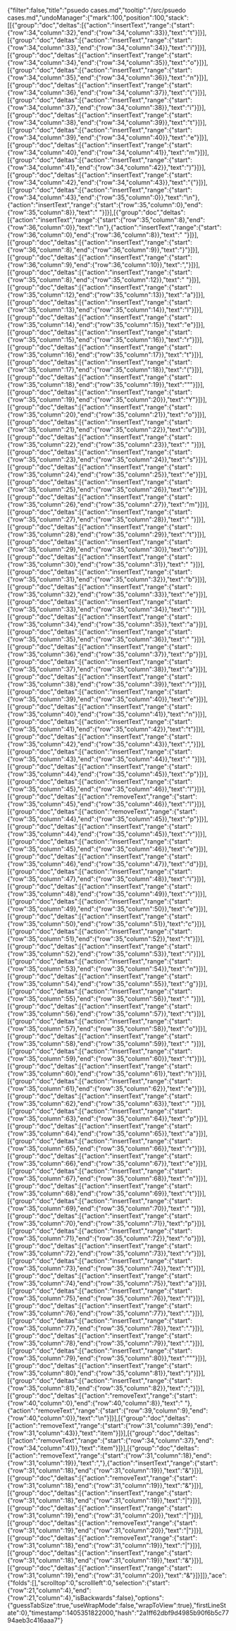 {"filter":false,"title":"psuedo cases.md","tooltip":"/src/psuedo cases.md","undoManager":{"mark":100,"position":100,"stack":[[{"group":"doc","deltas":[{"action":"insertText","range":{"start":{"row":34,"column":32},"end":{"row":34,"column":33}},"text":"t"}]}],[{"group":"doc","deltas":[{"action":"insertText","range":{"start":{"row":34,"column":33},"end":{"row":34,"column":34}},"text":"i"}]}],[{"group":"doc","deltas":[{"action":"insertText","range":{"start":{"row":34,"column":34},"end":{"row":34,"column":35}},"text":"o"}]}],[{"group":"doc","deltas":[{"action":"insertText","range":{"start":{"row":34,"column":35},"end":{"row":34,"column":36}},"text":"n"}]}],[{"group":"doc","deltas":[{"action":"insertText","range":{"start":{"row":34,"column":36},"end":{"row":34,"column":37}},"text":"("}]}],[{"group":"doc","deltas":[{"action":"insertText","range":{"start":{"row":34,"column":37},"end":{"row":34,"column":38}},"text":"i"}]}],[{"group":"doc","deltas":[{"action":"insertText","range":{"start":{"row":34,"column":38},"end":{"row":34,"column":39}},"text":"t"}]}],[{"group":"doc","deltas":[{"action":"insertText","range":{"start":{"row":34,"column":39},"end":{"row":34,"column":40}},"text":"e"}]}],[{"group":"doc","deltas":[{"action":"insertText","range":{"start":{"row":34,"column":40},"end":{"row":34,"column":41}},"text":"m"}]}],[{"group":"doc","deltas":[{"action":"insertText","range":{"start":{"row":34,"column":41},"end":{"row":34,"column":42}},"text":")"}]}],[{"group":"doc","deltas":[{"action":"insertText","range":{"start":{"row":34,"column":42},"end":{"row":34,"column":43}},"text":"{"}]}],[{"group":"doc","deltas":[{"action":"insertText","range":{"start":{"row":34,"column":43},"end":{"row":35,"column":0}},"text":"\n"},{"action":"insertText","range":{"start":{"row":35,"column":0},"end":{"row":35,"column":8}},"text":"        "}]}],[{"group":"doc","deltas":[{"action":"insertText","range":{"start":{"row":35,"column":8},"end":{"row":36,"column":0}},"text":"\n"},{"action":"insertText","range":{"start":{"row":36,"column":0},"end":{"row":36,"column":8}},"text":"        "}]}],[{"group":"doc","deltas":[{"action":"insertText","range":{"start":{"row":36,"column":8},"end":{"row":36,"column":9}},"text":"}"}]}],[{"group":"doc","deltas":[{"action":"insertText","range":{"start":{"row":36,"column":9},"end":{"row":36,"column":10}},"text":","}]}],[{"group":"doc","deltas":[{"action":"insertText","range":{"start":{"row":35,"column":8},"end":{"row":35,"column":12}},"text":"    "}]}],[{"group":"doc","deltas":[{"action":"insertText","range":{"start":{"row":35,"column":12},"end":{"row":35,"column":13}},"text":"a"}]}],[{"group":"doc","deltas":[{"action":"insertText","range":{"start":{"row":35,"column":13},"end":{"row":35,"column":14}},"text":"l"}]}],[{"group":"doc","deltas":[{"action":"insertText","range":{"start":{"row":35,"column":14},"end":{"row":35,"column":15}},"text":"e"}]}],[{"group":"doc","deltas":[{"action":"insertText","range":{"start":{"row":35,"column":15},"end":{"row":35,"column":16}},"text":"r"}]}],[{"group":"doc","deltas":[{"action":"insertText","range":{"start":{"row":35,"column":16},"end":{"row":35,"column":17}},"text":"t"}]}],[{"group":"doc","deltas":[{"action":"insertText","range":{"start":{"row":35,"column":17},"end":{"row":35,"column":18}},"text":"("}]}],[{"group":"doc","deltas":[{"action":"insertText","range":{"start":{"row":35,"column":18},"end":{"row":35,"column":19}},"text":"\""}]}],[{"group":"doc","deltas":[{"action":"insertText","range":{"start":{"row":35,"column":19},"end":{"row":35,"column":20}},"text":"Y"}]}],[{"group":"doc","deltas":[{"action":"insertText","range":{"start":{"row":35,"column":20},"end":{"row":35,"column":21}},"text":"o"}]}],[{"group":"doc","deltas":[{"action":"insertText","range":{"start":{"row":35,"column":21},"end":{"row":35,"column":22}},"text":"u"}]}],[{"group":"doc","deltas":[{"action":"insertText","range":{"start":{"row":35,"column":22},"end":{"row":35,"column":23}},"text":" "}]}],[{"group":"doc","deltas":[{"action":"insertText","range":{"start":{"row":35,"column":23},"end":{"row":35,"column":24}},"text":"s"}]}],[{"group":"doc","deltas":[{"action":"insertText","range":{"start":{"row":35,"column":24},"end":{"row":35,"column":25}},"text":"e"}]}],[{"group":"doc","deltas":[{"action":"insertText","range":{"start":{"row":35,"column":25},"end":{"row":35,"column":26}},"text":"e"}]}],[{"group":"doc","deltas":[{"action":"insertText","range":{"start":{"row":35,"column":26},"end":{"row":35,"column":27}},"text":"m"}]}],[{"group":"doc","deltas":[{"action":"insertText","range":{"start":{"row":35,"column":27},"end":{"row":35,"column":28}},"text":" "}]}],[{"group":"doc","deltas":[{"action":"insertText","range":{"start":{"row":35,"column":28},"end":{"row":35,"column":29}},"text":"t"}]}],[{"group":"doc","deltas":[{"action":"insertText","range":{"start":{"row":35,"column":29},"end":{"row":35,"column":30}},"text":"o"}]}],[{"group":"doc","deltas":[{"action":"insertText","range":{"start":{"row":35,"column":30},"end":{"row":35,"column":31}},"text":" "}]}],[{"group":"doc","deltas":[{"action":"insertText","range":{"start":{"row":35,"column":31},"end":{"row":35,"column":32}},"text":"b"}]}],[{"group":"doc","deltas":[{"action":"insertText","range":{"start":{"row":35,"column":32},"end":{"row":35,"column":33}},"text":"e"}]}],[{"group":"doc","deltas":[{"action":"insertText","range":{"start":{"row":35,"column":33},"end":{"row":35,"column":34}},"text":" "}]}],[{"group":"doc","deltas":[{"action":"insertText","range":{"start":{"row":35,"column":34},"end":{"row":35,"column":35}},"text":"a"}]}],[{"group":"doc","deltas":[{"action":"insertText","range":{"start":{"row":35,"column":35},"end":{"row":35,"column":36}},"text":" "}]}],[{"group":"doc","deltas":[{"action":"insertText","range":{"start":{"row":35,"column":36},"end":{"row":35,"column":37}},"text":"p"}]}],[{"group":"doc","deltas":[{"action":"insertText","range":{"start":{"row":35,"column":37},"end":{"row":35,"column":38}},"text":"a"}]}],[{"group":"doc","deltas":[{"action":"insertText","range":{"start":{"row":35,"column":38},"end":{"row":35,"column":39}},"text":"r"}]}],[{"group":"doc","deltas":[{"action":"insertText","range":{"start":{"row":35,"column":39},"end":{"row":35,"column":40}},"text":"e"}]}],[{"group":"doc","deltas":[{"action":"insertText","range":{"start":{"row":35,"column":40},"end":{"row":35,"column":41}},"text":"n"}]}],[{"group":"doc","deltas":[{"action":"insertText","range":{"start":{"row":35,"column":41},"end":{"row":35,"column":42}},"text":"t"}]}],[{"group":"doc","deltas":[{"action":"insertText","range":{"start":{"row":35,"column":42},"end":{"row":35,"column":43}},"text":","}]}],[{"group":"doc","deltas":[{"action":"insertText","range":{"start":{"row":35,"column":43},"end":{"row":35,"column":44}},"text":" "}]}],[{"group":"doc","deltas":[{"action":"insertText","range":{"start":{"row":35,"column":44},"end":{"row":35,"column":45}},"text":"p"}]}],[{"group":"doc","deltas":[{"action":"insertText","range":{"start":{"row":35,"column":45},"end":{"row":35,"column":46}},"text":"l"}]}],[{"group":"doc","deltas":[{"action":"removeText","range":{"start":{"row":35,"column":45},"end":{"row":35,"column":46}},"text":"l"}]}],[{"group":"doc","deltas":[{"action":"removeText","range":{"start":{"row":35,"column":44},"end":{"row":35,"column":45}},"text":"p"}]}],[{"group":"doc","deltas":[{"action":"insertText","range":{"start":{"row":35,"column":44},"end":{"row":35,"column":45}},"text":"r"}]}],[{"group":"doc","deltas":[{"action":"insertText","range":{"start":{"row":35,"column":45},"end":{"row":35,"column":46}},"text":"e"}]}],[{"group":"doc","deltas":[{"action":"insertText","range":{"start":{"row":35,"column":46},"end":{"row":35,"column":47}},"text":"d"}]}],[{"group":"doc","deltas":[{"action":"insertText","range":{"start":{"row":35,"column":47},"end":{"row":35,"column":48}},"text":"i"}]}],[{"group":"doc","deltas":[{"action":"insertText","range":{"start":{"row":35,"column":48},"end":{"row":35,"column":49}},"text":"r"}]}],[{"group":"doc","deltas":[{"action":"insertText","range":{"start":{"row":35,"column":49},"end":{"row":35,"column":50}},"text":"e"}]}],[{"group":"doc","deltas":[{"action":"insertText","range":{"start":{"row":35,"column":50},"end":{"row":35,"column":51}},"text":"c"}]}],[{"group":"doc","deltas":[{"action":"insertText","range":{"start":{"row":35,"column":51},"end":{"row":35,"column":52}},"text":"t"}]}],[{"group":"doc","deltas":[{"action":"insertText","range":{"start":{"row":35,"column":52},"end":{"row":35,"column":53}},"text":"i"}]}],[{"group":"doc","deltas":[{"action":"insertText","range":{"start":{"row":35,"column":53},"end":{"row":35,"column":54}},"text":"n"}]}],[{"group":"doc","deltas":[{"action":"insertText","range":{"start":{"row":35,"column":54},"end":{"row":35,"column":55}},"text":"g"}]}],[{"group":"doc","deltas":[{"action":"insertText","range":{"start":{"row":35,"column":55},"end":{"row":35,"column":56}},"text":" "}]}],[{"group":"doc","deltas":[{"action":"insertText","range":{"start":{"row":35,"column":56},"end":{"row":35,"column":57}},"text":"t"}]}],[{"group":"doc","deltas":[{"action":"insertText","range":{"start":{"row":35,"column":57},"end":{"row":35,"column":58}},"text":"o"}]}],[{"group":"doc","deltas":[{"action":"insertText","range":{"start":{"row":35,"column":58},"end":{"row":35,"column":59}},"text":" "}]}],[{"group":"doc","deltas":[{"action":"insertText","range":{"start":{"row":35,"column":59},"end":{"row":35,"column":60}},"text":"t"}]}],[{"group":"doc","deltas":[{"action":"insertText","range":{"start":{"row":35,"column":60},"end":{"row":35,"column":61}},"text":"h"}]}],[{"group":"doc","deltas":[{"action":"insertText","range":{"start":{"row":35,"column":61},"end":{"row":35,"column":62}},"text":"e"}]}],[{"group":"doc","deltas":[{"action":"insertText","range":{"start":{"row":35,"column":62},"end":{"row":35,"column":63}},"text":" "}]}],[{"group":"doc","deltas":[{"action":"insertText","range":{"start":{"row":35,"column":63},"end":{"row":35,"column":64}},"text":"p"}]}],[{"group":"doc","deltas":[{"action":"insertText","range":{"start":{"row":35,"column":64},"end":{"row":35,"column":65}},"text":"a"}]}],[{"group":"doc","deltas":[{"action":"insertText","range":{"start":{"row":35,"column":65},"end":{"row":35,"column":66}},"text":"r"}]}],[{"group":"doc","deltas":[{"action":"insertText","range":{"start":{"row":35,"column":66},"end":{"row":35,"column":67}},"text":"e"}]}],[{"group":"doc","deltas":[{"action":"insertText","range":{"start":{"row":35,"column":67},"end":{"row":35,"column":68}},"text":"n"}]}],[{"group":"doc","deltas":[{"action":"insertText","range":{"start":{"row":35,"column":68},"end":{"row":35,"column":69}},"text":"t"}]}],[{"group":"doc","deltas":[{"action":"insertText","range":{"start":{"row":35,"column":69},"end":{"row":35,"column":70}},"text":" "}]}],[{"group":"doc","deltas":[{"action":"insertText","range":{"start":{"row":35,"column":70},"end":{"row":35,"column":71}},"text":"p"}]}],[{"group":"doc","deltas":[{"action":"insertText","range":{"start":{"row":35,"column":71},"end":{"row":35,"column":72}},"text":"o"}]}],[{"group":"doc","deltas":[{"action":"insertText","range":{"start":{"row":35,"column":72},"end":{"row":35,"column":73}},"text":"r"}]}],[{"group":"doc","deltas":[{"action":"insertText","range":{"start":{"row":35,"column":73},"end":{"row":35,"column":74}},"text":"t"}]}],[{"group":"doc","deltas":[{"action":"insertText","range":{"start":{"row":35,"column":74},"end":{"row":35,"column":75}},"text":"a"}]}],[{"group":"doc","deltas":[{"action":"insertText","range":{"start":{"row":35,"column":75},"end":{"row":35,"column":76}},"text":"l"}]}],[{"group":"doc","deltas":[{"action":"insertText","range":{"start":{"row":35,"column":76},"end":{"row":35,"column":77}},"text":"."}]}],[{"group":"doc","deltas":[{"action":"insertText","range":{"start":{"row":35,"column":77},"end":{"row":35,"column":78}},"text":"."}]}],[{"group":"doc","deltas":[{"action":"insertText","range":{"start":{"row":35,"column":78},"end":{"row":35,"column":79}},"text":"."}]}],[{"group":"doc","deltas":[{"action":"insertText","range":{"start":{"row":35,"column":79},"end":{"row":35,"column":80}},"text":"\""}]}],[{"group":"doc","deltas":[{"action":"insertText","range":{"start":{"row":35,"column":80},"end":{"row":35,"column":81}},"text":")"}]}],[{"group":"doc","deltas":[{"action":"insertText","range":{"start":{"row":35,"column":81},"end":{"row":35,"column":82}},"text":";"}]}],[{"group":"doc","deltas":[{"action":"removeText","range":{"start":{"row":40,"column":0},"end":{"row":40,"column":8}},"text":"        "},{"action":"removeText","range":{"start":{"row":39,"column":9},"end":{"row":40,"column":0}},"text":"\n"}]}],[{"group":"doc","deltas":[{"action":"removeText","range":{"start":{"row":31,"column":39},"end":{"row":31,"column":43}},"text":"item"}]}],[{"group":"doc","deltas":[{"action":"removeText","range":{"start":{"row":34,"column":37},"end":{"row":34,"column":41}},"text":"item"}]}],[{"group":"doc","deltas":[{"action":"removeText","range":{"start":{"row":31,"column":18},"end":{"row":31,"column":19}},"text":","},{"action":"insertText","range":{"start":{"row":31,"column":18},"end":{"row":31,"column":19}},"text":"&"}]}],[{"group":"doc","deltas":[{"action":"removeText","range":{"start":{"row":31,"column":18},"end":{"row":31,"column":19}},"text":"&"}]}],[{"group":"doc","deltas":[{"action":"insertText","range":{"start":{"row":31,"column":18},"end":{"row":31,"column":19}},"text":"|"}]}],[{"group":"doc","deltas":[{"action":"insertText","range":{"start":{"row":31,"column":19},"end":{"row":31,"column":20}},"text":"|"}]}],[{"group":"doc","deltas":[{"action":"removeText","range":{"start":{"row":31,"column":19},"end":{"row":31,"column":20}},"text":"|"}]}],[{"group":"doc","deltas":[{"action":"removeText","range":{"start":{"row":31,"column":18},"end":{"row":31,"column":19}},"text":"|"}]}],[{"group":"doc","deltas":[{"action":"insertText","range":{"start":{"row":31,"column":18},"end":{"row":31,"column":19}},"text":"&"}]}],[{"group":"doc","deltas":[{"action":"insertText","range":{"start":{"row":31,"column":19},"end":{"row":31,"column":20}},"text":"&"}]}]]},"ace":{"folds":[],"scrolltop":0,"scrollleft":0,"selection":{"start":{"row":21,"column":4},"end":{"row":21,"column":4},"isBackwards":false},"options":{"guessTabSize":true,"useWrapMode":false,"wrapToView":true},"firstLineState":0},"timestamp":1405351822000,"hash":"2a1ff62dbf9d4985b90f6b5c7794aeb3c416aaa7"}